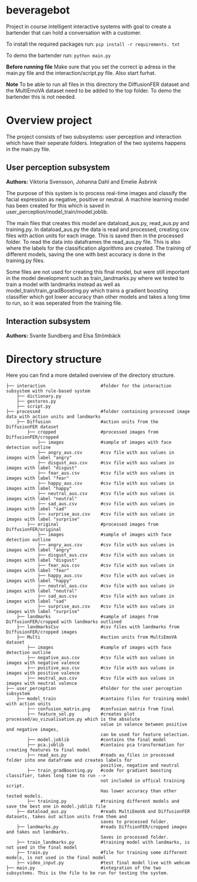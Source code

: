 # beveragebot
Project in course intelligent interactive systems with goal to create a bartender that can hold a conversation with a customer.

To install the required packages run:
`pip install -r requirements. txt` 

To demo the bartender run:
`python main.py` 

**Before running file** Make sure that you set the correct ip adress in the main.py file and the interaction/script.py file. Also start furhat. 

**Note** To be able to run all files in this directory the DiffusionFER dataset and the MultiEmoVA dataset need to be added to the top folder. To demo the bartender this is not needed. 

# Overview project

The project consists of two subsystems: user perception and interaction which have their seperate folders. Integration of the two systems happens in the main.py file. 

## User perception subsystem

**Authors:** Viktoria Svensson, Johanna Dahl and Emelie Åsbrink

The purpose of this system is to process real-time images and classify the facial expression as negative, positive or neutral. A machine learning model has been created for this which is saved in user_perception/model_train/model.joblib.

The main files that creates this model are dataload_aus.py, read_aus.py and training.py. In dataload_aus.py the data is read and processed, creating csv files with action units for each image. This is saved then in the processed folder. To read the data into dataframes the read_aus.py file. This is also where the labels for the classification algorithms are created. The training of different models, saving the one with best accuracy is done in the training.py files.

Some files are not used for creating this final model, but were still important in the model development such as train_landmarks.py where we tested to train a model with landmarks instead as well as model_train/train_gradBoosting.py which trains a gradient boosting classifier which got lower accuracy than other models and takes a long time to run, so it was seperated from the training file. 

## Interaction subsystem

**Authors:** Svante Sundberg and Elsa Strömbäck

# Directory structure
Here you can find a more detailed overview of the directory structure. 

```
├── interaction                     #folder for the interaction subsystem with rule-based system 
    ├── dictionary.py
    ├── gestures.py
    ├── script.py
├── processed                       #folder containing processed image data with action units and landmarks
    ├── Diffusion                   #action units from the DiffusionFER dataset
        ├── cropped                 #processed images from DiffusionFER/cropped
            ├── images              #sample of images with face detection outline
            ├── angry_aus.csv       #csv file with aus values in images with label "angry"
            ├── disgust_aus.csv     #csv file with aus values in images with label "disgust"
            ├── fear_aus.csv        #csv file with aus values in images with label "fear"
            ├── happy_aus.csv       #csv file with aus values in images with label "happy"
            ├── neutral_aus.csv     #csv file with aus values in images with label "neutral"
            ├── sad_aus.csv         #csv file with aus values in images with label "sad"
            ├── surprise_aus.csv    #csv file with aus values in images with label "surprise"
        ├── original                #processed images from DiffusionFER/original
            ├── images              #sample of images with face detection outline
            ├── angry_aus.csv       #csv file with aus values in images with label "angry"
            ├── disgust_aus.csv     #csv file with aus values in images with label "disgust"
            ├── fear_aus.csv        #csv file with aus values in images with label "fear"
            ├── happy_aus.csv       #csv file with aus values in images with label "happy"
            ├── neutral_aus.csv     #csv file with aus values in images with label "neutral"
            ├── sad_aus.csv         #csv file with aus values in images with label "sad"
            ├── surprise_aus.csv    #csv file with aus values in images with label "surprise"
    ├── landmarks                   #sample of images from DiffusionFER/cropped with landmarks outlined
    ├── landmarksCsv                #csv files with landmarks from DiffusionFER/cropped images
    ├── Multi                       #action units from MultiEmoVA dataset
        ├── images                  #sample of images with face detection outline
        ├── negative_aus.csv        #csv file with aus values in images with negative valence
        ├── positive_aus.csv        #csv file with aus values in images with positive valence
        ├── neutral_aus.csv         #csv file with aus values in images with neutral valence
├── user_perception                 #folder for the user perception subsystem 
    ├── model_train                 #contains files for training model with action units
        ├── confusion_matrix.png    #confusion matrix from final 
        ├── feature_sel.py          #creates plot processed/au_vizualisation.py which is the absolute 
                                    value in valence between positive and negative images, 
                                    can be used for feature selection.
        ├── model.joblib            #contains the final model
        ├── pca.joblib              #contains pca transformation for creating features to final model
        ├── read_aus.py             #reads au_files in processed folder into one dataframe and creates labels for 
                                    positive, negative and neutral
        ├── train_gradBoosting.py   #code for gradient boosting classifier, takes long time to run --> 
                                    not included in offical training script. 
                                    Has lower accuracy than other tested models. 
        ├── training.py             #training different models and save the best one in model.joblib file
    ├── dataload_aus.py             #reads MultiEmoVA and DiffusionFER datasets, takes out action units from them and 
                                    saves to processed folder. 
    ├── landmarks.py                #reads DiffsionFER/cropped images and takes out landmarks. 
                                    Saves in processed folder. 
    ├── train_landmarks.py          #training model with landmarks, is not used in the final model
    ├── train.py                    #file for training some different models, is not used in the final model
    ├── video_input.py              #test final model live with webcam 
├── main.py                         #integration of the two subsystems. This is the file to be run for testing the system. 
